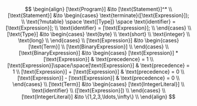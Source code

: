 $$
\begin{align}
    [\text{Program}] &\to [\text{Statement}]^* \\
    [\text{Statement}] &\to
    \begin{cases}
        \text{terminate}([\text{Expression}]); \\
        \text{?mutable} \space \text{[Type]} \space \text{identifier} = [\text{Expression}]; \\
        \text{identifier} = [\text{Expression}]; \\
    \end{cases} \\
    [\text{Type}] &\to
    \begin{cases}
        \text{byte} \\
        \text{short} \\
        \text{integer} \\
        \text{long} \\
    \end{cases} \\
    [\text{Expression}] &\to
    \begin{cases}
        [\text{Term}] \\
        [\text{BinaryExpression}] \\
    \end{cases} \\
    [\text{BinaryExpression}] &\to
    \begin{cases}
        [\text{Expression}] * [\text{Expression}] & \text{precedence} = 1 \\
        [\text{Expression}]\space/\space[\text{Expression}] & \text{precedence} = 1 \\
        [\text{Expression}] + [\text{Expression}] & \text{precedence} = 0 \\
        [\text{Expression}] - [\text{Expression}] & \text{precedence} = 0 \\
    \end{cases} \\
    [\text{Term}] &\to
    \begin{cases}
        [\text{IntegerLiteral}] \\
        \text{identifier} \\
        ([\text{Expression}]) \\
    \end{cases} \\
    [\text{IntegerLiteral}] &\to \{1,2,3,\ldots,\infty\} \\
\end{align}
$$
